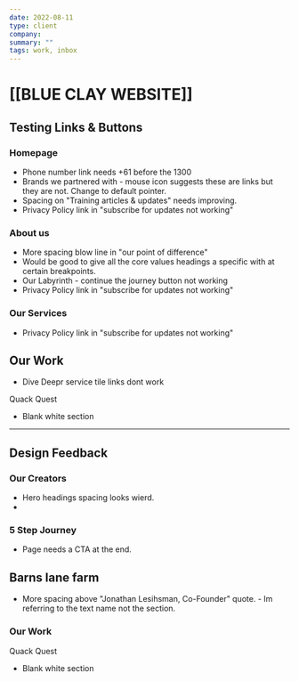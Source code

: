 ```yaml
---
date: 2022-08-11
type: client
company: 
summary: ""
tags: work, inbox
---
```


# [[BLUE CLAY WEBSITE]]


## Testing Links & Buttons

### Homepage
- Phone number link needs +61 before the 1300
- Brands we partnered with - mouse icon suggests these are links but they are not. Change to default pointer.
- Spacing on "Training articles & updates" needs improving.
- Privacy Policy link in "subscribe for updates not working"

### About us
- More spacing blow line in "our point of difference"
- Would be good to give all the core values  headings a specific with at certain breakpoints. 
- Our Labyrinth - continue the journey button not working
- Privacy Policy link in "subscribe for updates not working"

### Our Services
- Privacy Policy link in "subscribe for updates not working"

## Our Work
- Dive Deepr service tile links dont work

Quack Quest
- Blank white section

----
## Design Feedback

### Our Creators
- Hero headings spacing looks wierd.
- 

### 5 Step Journey
- Page needs a CTA at the end. 

## Barns lane farm
- More spacing above "Jonathan Lesihsman, Co-Founder" quote. - Im referring to the text name not the section. 


### Our Work
Quack Quest
- Blank white section
